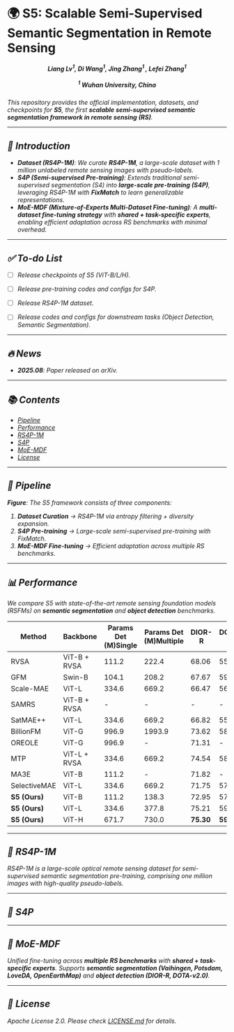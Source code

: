 # 🌍 S5: Scalable Semi-Supervised Semantic Segmentation in Remote Sensing

<div align="center">
  <h5>
    <em>Liang Lv<sup>1</sup>, Di Wang<sup>1</sup>, Jing Zhang<sup>1 </sup>, Lefei Zhang<sup>1 </sup>
    <br><br>
    <sup>1</sup> Wuhan University, China
  </h5>
</div>

This repository provides the official implementation, datasets, and checkpoints for **S5**, the first **scalable semi-supervised semantic segmentation framework in remote sensing (RS)**.

------

## 🎯 Introduction

- **Dataset (RS4P-1M)**:
   We curate **RS4P-1M**, a large-scale dataset with 1 million unlabeled remote sensing images with pseudo-labels.
- **S4P (Semi-supervised Pre-training)**:
   Extends traditional semi-supervised segmentation (S4) into **large-scale pre-training (S4P)**, leveraging RS4P-1M with **FixMatch** to learn generalizable representations.
- **MoE-MDF (Mixture-of-Experts Multi-Dataset Fine-tuning)**:
   A **multi-dataset fine-tuning strategy** with **shared + task-specific experts**, enabling efficient adaptation across RS benchmarks with minimal overhead.

------

## ✅ To-do List

- [ ] Release checkpoints of S5 (ViT-B/L/H).

- [ ] Release pre-training codes and configs for S4P.

- [ ] Release RS4P-1M dataset.

- [ ] Release codes and configs for downstream tasks (Object Detection, Semantic Segmentation).

------

## 🔥 News

- **2025.08**: Paper released on arXiv.

------

## 📚 Contents

- [Pipeline](https://chatgpt.com/c/68a19e91-7804-8332-8088-2bbac0019c23#-pipeline)
- [Performance](https://chatgpt.com/c/68a19e91-7804-8332-8088-2bbac0019c23#-performance)
- [RS4P-1M](https://chatgpt.com/c/68a19e91-7804-8332-8088-2bbac0019c23#-rs4p-1m)
- [S4P](https://chatgpt.com/c/68a19e91-7804-8332-8088-2bbac0019c23#-s4p)
- [MoE-MDF](https://chatgpt.com/c/68a19e91-7804-8332-8088-2bbac0019c23#-moe-mdf)
- [License](https://chatgpt.com/c/68a19e91-7804-8332-8088-2bbac0019c23#-license)

------

## 🔄 Pipeline

**Figure**: The S5 framework consists of three components:

1. **Dataset Curation** → RS4P-1M via entropy filtering + diversity expansion.
2. **S4P Pre-training** → Large-scale semi-supervised pre-training with FixMatch.
3. **MoE-MDF Fine-tuning** → Efficient adaptation across multiple RS benchmarks.

------

## 📊 Performance

We compare S5 with state-of-the-art remote sensing foundation models (RSFMs) on **semantic segmentation** and **object detection** benchmarks.

| Method        | Backbone     | Params Det (M)Single | Params Det (M)Multiple | DIOR-R    | DOTA-v2   | Params Seg (M)Single | Params Seg (M)Multiple | Vaihingen | Potsdam   | LoveDA    | OpenEarthMap |
| ------------- | ------------ | -------------------- | ---------------------- | --------- | --------- | -------------------- | ---------------------- | --------- | --------- | --------- | ------------ |
| RVSA          | ViT-B + RVSA | 111.2                | 222.4                  | 68.06     | 55.22     | 103.2                | 412.8                  | 78.49     | 91.58     | 52.44     | 66.63        |
| GFM           | Swin-B       | 104.1                | 208.2                  | 67.67     | 59.15     | 96.9                 | 387.6                  | 79.61     | 91.85     | 54.98     | 67.78        |
| Scale-MAE     | ViT-L        | 334.6                | 669.2                  | 66.47     | 56.97     | 327.4                | 1309.6                 | 78.64     | 91.54     | 53.67     | 68.54        |
| SAMRS         | ViT-B + RVSA | -                    | -                      | -         | -         | 103.2                | 412.8                  | 78.73     | 91.69     | 53.04     | 67.37        |
| SatMAE++      | ViT-L        | 334.6                | 669.2                  | 66.82     | 55.60     | 327.4                | 1309.6                 | 78.80     | 91.64     | 52.82     | 65.62        |
| BillionFM     | ViT-G        | 996.9                | 1993.9                 | 73.62     | 58.69     | 990.9                | -                      | -         | 92.58     | 54.40     | -            |
| OREOLE        | ViT-G        | 996.9                | -                      | 71.31     | -         | 990.9                | -                      | -         | 92.20     | 54.00     | -            |
| MTP           | ViT-L + RVSA | 334.6                | 669.2                  | 74.54     | 58.41     | 327.4                | 1309.6                 | 80.62     | 92.47     | 54.16     | 69.04        |
| MA3E          | ViT-B        | 111.2                | -                      | 71.82     | -         | 103.2                | -                      | -         | 91.50     | -         | -            |
| SelectiveMAE  | ViT-L        | 334.6                | 669.2                  | 71.75     | 57.84     | 327.4                | 1309.6                 | 80.45     | 92.78     | 54.31     | 69.30        |
| **S5 (Ours)** | ViT-B        | 111.2                | 138.3                  | 72.95     | 57.20     | 103.2                | 160.4                  | 79.85     | 92.40     | 54.02     | 68.65        |
| **S5 (Ours)** | ViT-L        | 334.6                | 377.8                  | 75.21     | 59.71     | 327.4                | 435.0                  | 80.72     | 92.78     | **55.67** | 69.66        |
| **S5 (Ours)** | ViT-H        | 671.7                | 730.0                  | **75.30** | **59.89** | 663.4                | 824.5                  | **80.85** | **92.97** | 55.65     | **70.02**    |

------

## 🚀 RS4P-1M

RS4P-1M is a large-scale optical remote sensing dataset for semi-supervised semantic segmentation pre-training, comprising one million images with high-quality pseudo-labels.

------

## 🚀 S4P

------

## 🚀 MoE-MDF

Unified fine-tuning across **multiple RS benchmarks** with **shared + task-specific experts**.
 Supports **semantic segmentation (Vaihingen, Potsdam, LoveDA, OpenEarthMap)** and **object detection (DIOR-R, DOTA-v2.0)**.

------

## 🤝 License

Apache License 2.0. Please check [LICENSE.md](https://chatgpt.com/c/docs/LICENSE.md) for details.